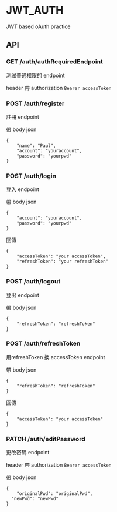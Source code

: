 # JWT_AUTH
JWT based oAuth practice

## API
### GET /auth/authRequiredEndpoint
測試普通權限的 endpoint

header 帶 authorization `Bearer accessToken`

### POST /auth/register
註冊 endpoint

帶 body json
```
{
	"name": "Paul",
	"account": "youraccount",
	"password": "yourpwd"
}
```

### POST /auth/login
登入 endpoint

帶 body json
```
{
	"account": "youraccount",
	"password": "yourpwd"
}
```
回傳
```
{
	"accessToken": "your accessToken",
	"refreshToken": "your refreshToken"
}
```

### POST /auth/logout
登出 endpoint

帶 body json
```
{
	"refreshToken": "refreshToken"
}
```

### POST /auth/refreshToken
用refreshToken 換 accessToken endpoint

帶 body json
```
{
	"refreshToken": "refreshToken"
}
```
回傳
```
{
	"accessToken": "your accessToken"
}
```

### PATCH /auth/editPassword
更改密碼 endpoint

header 帶 authorization `Bearer accessToken`

帶 body json
```
{
	"originalPwd": "originalPwd",
  "newPwd": "newPwd"
}

